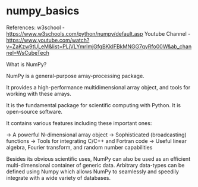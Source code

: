 # numpy_basics
References:
w3school - https://www.w3schools.com/python/numpy/default.asp
Youtube Channel - https://www.youtube.com/watch?v=ZaKzw9tULeM&list=PLjVLYmrlmjGfgBKkIFBkMNGG7qyRfo00W&ab_channel=WsCubeTech 


What is NumPy? 

NumPy is a general-purpose array-processing package. 

It provides a high-performance multidimensional array object, and tools for working with these arrays.

It is the fundamental package for scientific computing with Python. It is open-source software. 

It contains various features including these important ones:

-> A powerful N-dimensional array object
-> Sophisticated (broadcasting) functions
-> Tools for integrating C/C++ and Fortran code
-> Useful linear algebra, Fourier transform, and random number capabilities

Besides its obvious scientific uses, NumPy can also be used as an efficient multi-dimensional container of generic data. 
Arbitrary data-types can be defined using Numpy which allows NumPy to seamlessly and speedily integrate with a wide variety of databases.

